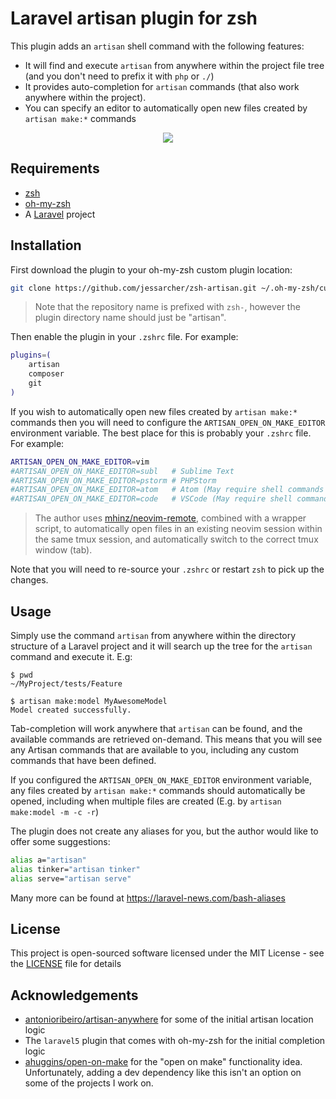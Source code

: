 # Laravel artisan plugin for zsh

This plugin adds an `artisan` shell command with the following features:

* It will find and execute `artisan` from anywhere within the project file tree
  (and you don't need to prefix it with `php` or `./`)
* It provides auto-completion for `artisan` commands (that also work anywhere
  within the project).
* You can specify an editor to automatically open new files created by `artisan
  make:*` commands

<p align="center">
    <img src="https://jessarcher.github.io/zsh-artisan/demo.svg">
</p>

## Requirements

* [zsh](https://www.zsh.org/)
* [oh-my-zsh](https://github.com/robbyrussell/oh-my-zsh)
* A [Laravel](https://laravel.com/) project

## Installation

First download the plugin to your oh-my-zsh custom plugin location:

```zsh
git clone https://github.com/jessarcher/zsh-artisan.git ~/.oh-my-zsh/custom/plugins/artisan
```

> Note that the repository name is prefixed with `zsh-`, however the plugin
> directory name should just be "artisan".

Then enable the plugin in your `.zshrc` file. For example:

```zsh
plugins=(
    artisan
    composer
    git
)
```

If you wish to automatically open new files created by `artisan make:*` commands
then you will need to configure the `ARTISAN_OPEN_ON_MAKE_EDITOR` environment
variable. The best place for this is probably your `.zshrc` file. For example:

```zsh
ARTISAN_OPEN_ON_MAKE_EDITOR=vim
#ARTISAN_OPEN_ON_MAKE_EDITOR=subl   # Sublime Text
#ARTISAN_OPEN_ON_MAKE_EDITOR=pstorm # PHPStorm
#ARTISAN_OPEN_ON_MAKE_EDITOR=atom   # Atom (May require shell commands to be enabled)
#ARTISAN_OPEN_ON_MAKE_EDITOR=code   # VSCode (May require shell commands to be enabled)
```

> The author uses [mhinz/neovim-remote](https://github.com/mhinz/neovim-remote),
combined with a wrapper script, to automatically open files in an existing neovim
session within the same tmux session, and automatically switch to the correct
tmux window (tab).

Note that you will need to re-source your `.zshrc` or restart `zsh` to pick up
the changes.

## Usage

Simply use the command `artisan` from anywhere within the directory structure of
a Laravel project and it will search up the tree for the `artisan` command and
execute it. E.g:

```zshrc
$ pwd
~/MyProject/tests/Feature

$ artisan make:model MyAwesomeModel
Model created successfully.
```

Tab-completion will work anywhere that `artisan` can be found, and the available
commands are retrieved on-demand. This means that you will see any Artisan
commands that are available to you, including any custom commands that have
been defined.

If you configured the `ARTISAN_OPEN_ON_MAKE_EDITOR` environment variable, any
files created by `artisan make:*` commands should automatically be opened,
including when multiple files are created (E.g. by `artisan make:model -m -c -r`)

The plugin does not create any aliases for you, but the author would like to
offer some suggestions:

```zsh
alias a="artisan"
alias tinker="artisan tinker"
alias serve="artisan serve"
```

Many more can be found at https://laravel-news.com/bash-aliases

## License

This project is open-sourced software licensed under the MIT License - see the
[LICENSE](LICENSE) file for details

## Acknowledgements

* [antonioribeiro/artisan-anywhere](https://github.com/antonioribeiro/artisan-anywhere)
  for some of the initial artisan location logic
* The `laravel5` plugin that comes with oh-my-zsh for the initial completion
  logic
* [ahuggins/open-on-make](https://github.com/ahuggins/open-on-make) for the
  "open on make" functionality idea. Unfortunately, adding a dev dependency like
  this isn't an option on some of the projects I work on.
